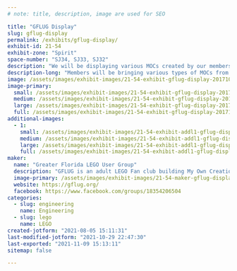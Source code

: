 ```yaml
---
# note: title, description, image are used for SEO

title: "GFLUG Display"
slug: gflug-display
permalink: /exhibits/gflug-display/
exhibit-id: 21-54
exhibit-zone: "Spirit"
space-number: "SJ34, SJ33, SJ32"
description: "We will be displaying various MOCs created by our members related to the LEGO hobby & fan community."
description-long: "Members will be bringing various types of MOCs from the LEGO community. These include trains, mosaics, GBC, sculptures, and robots. "
image: /assets/images/exhibit-images/21-54-exhibit-gflug-display-20171022-163612-large.jpg
image-primary: 
  small: /assets/images/exhibit-images/21-54-exhibit-gflug-display-20171022-163612-small.jpg
  medium: /assets/images/exhibit-images/21-54-exhibit-gflug-display-20171022-163612-medium.jpg
  large: /assets/images/exhibit-images/21-54-exhibit-gflug-display-20171022-163612-large.jpg
  full: /assets/images/exhibit-images/21-54-exhibit-gflug-display-20171022-163612-full.jpg
additional-images: 
  - 1:
    small: /assets/images/exhibit-images/21-54-exhibit-addl1-gflug-display-20171021-112640-small.jpg
    medium: /assets/images/exhibit-images/21-54-exhibit-addl1-gflug-display-20171021-112640-medium.jpg
    large: /assets/images/exhibit-images/21-54-exhibit-addl1-gflug-display-20171021-112640-large.jpg
    full: /assets/images/exhibit-images/21-54-exhibit-addl1-gflug-display-20171021-112640-full.jpg
maker: 
  name: "Greater Florida LEGO User Group"
  description: "GFLUG is an adult LEGO Fan club building My Own Creations (MOCs) and displaying them to inspire and motivate others. We advocate for children and adults to show their imagination with LEGO bricks and elements. We also build MOCs that work with clubs from around the US and world. These collaborative elements include Great Ball Contraption (GBC) and Modular Integrated Landscape System (MILS). We also work with First LEGO league and other LEGO related robotics clubs."
  image-primary: /assets/images/exhibit-images/21-54-maker-gflug-display-logo-medium.png
  website: https://gflug.org/
  facebook: https://www.facebook.com/groups/18354206504
categories: 
  - slug: engineering
    name: Engineering
  - slug: lego
    name: LEGO
created-jotform: "2021-08-05 15:11:31"
last-modified-jotform: "2021-10-29 22:47:30"
last-exported: "2021-11-09 15:13:11"
sitemap: false

---
```

